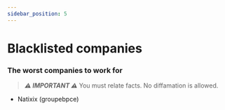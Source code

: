 ```yaml
---
sidebar_position: 5
---
```


# Blacklisted companies

### The worst companies to work for

> **_⚠️ IMPORTANT ⚠️_**  You must relate facts. No diffamation is allowed.

- Natixix (groupebpce)
